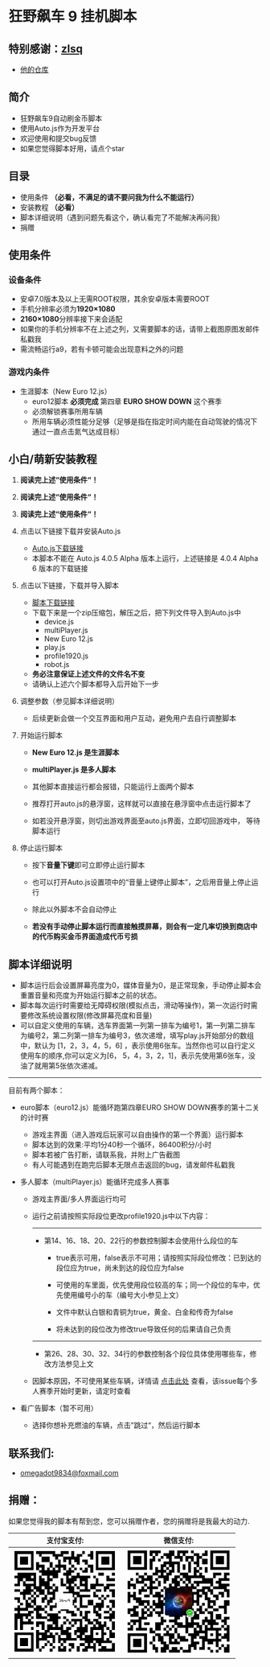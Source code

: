 # 狂野飙车 9 挂机脚本

## 特别感谢：<a href = "https://github.com/zlsq" target = "_blank">zlsq</a>

* <a href = "https://github.com/zlsq/A9" target = "_blank">他的仓库</a>

## 简介
* 狂野飙车9自动刷金币脚本
* 使用Auto.js作为开发平台
* 欢迎使用和提交bug反馈
* 如果您觉得脚本好用，请点个star

## 目录

* 使用条件 **（必看，不满足的请不要问我为什么不能运行）** 
* 安装教程 **（必看）** 
* 脚本详细说明（遇到问题先看这个，确认看完了不能解决再问我）
* 捐赠

## 使用条件

### 设备条件

* 安卓7.0版本及以上无需ROOT权限，其余安卓版本需要ROOT
* 手机分辨率必须为**1920×1080**
* **2160×1080**分辨率接下来会适配
* 如果你的手机分辨率不在上述之列，又需要脚本的话，请带上截图原图发邮件私戳我
* 需流畅运行a9，若有卡顿可能会出现意料之外的问题

### 游戏内条件

* 生涯脚本（New Euro 12.js）
  * euro12脚本 **必须完成** 第四章 **EURO SHOW DOWN** 这个赛季
  * 必须解锁赛事所用车辆
  * 所用车辆必须性能分足够（足够是指在指定时间内能在自动驾驶的情况下通过一直点击氮气达成目标）

## 小白/萌新安装教程
1. **阅读完上述“使用条件“！** 
2. **阅读完上述“使用条件“！** 
3. **阅读完上述“使用条件“！** 
4. 点击以下链接下载并安装Auto.js
    * <a href="https://github.com/hyb1996/Auto.js/releases/download/4.0.4Alpha6/commonRelease-4.0.4.Alpha6.apk">Auto.js下载链接</a>
    * 本脚本不能在 Auto.js 4.0.5 Alpha 版本上运行，上述链接是 4.0.4 Alpha 6 版本的下载链接
5. 点击以下链接，下载并导入脚本

    * <a href="https://github.com/Dr-Omega9834/Asphalt9/archive/master.zip">脚本下载链接</a>
    * 下载下来是一个zip压缩包，解压之后，把下列文件导入到Auto.js中
      * device.js
      * multiPlayer.js
      * New Euro 12.js
      * play.js
      * profile1920.js
      * robot.js
    * **务必注意保证上述文件的文件名不变**
    * 请确认上述六个脚本都导入后开始下一步
6. 调整参数（参见脚本详细说明）
    * 后续更新会做一个交互界面和用户互动，避免用户去自行调整脚本
7. 开始运行脚本

    * **New Euro 12.js 是生涯脚本**

    * **multiPlayer.js 是多人脚本**
    * 其他脚本直接运行都会报错，只能运行上面两个脚本
    * 推荐打开auto.js的悬浮窗，这样就可以直接在悬浮窗中点击运行脚本了
    * 如若没开悬浮窗，则切出游戏界面至auto.js界面，立即切回游戏中， 等待脚本运行
8. 停止运行脚本

    * 按下**音量下键**即可立即停止运行脚本
    * 也可以打开Auto.js设置项中的“音量上键停止脚本”，之后用音量上停止运行

    * 除此以外脚本不会自动停止
    * **若没有手动停止脚本运行而直接触摸屏幕，则会有一定几率切换到商店中的代币购买金币界面造成代币亏损**

## 脚本详细说明
* 脚本运行后会设置屏幕亮度为0，媒体音量为0，是正常现象，手动停止脚本会重置音量和亮度为开始运行脚本之前的状态。
* 脚本每次运行时需要给无障碍权限(模拟点击，滑动等操作)，第一次运行时需要修改系统设置权限(修改屏幕亮度和音量)
* 可以自定义使用的车辆，选车界面第一列第一排车为编号1，第一列第二排车为编号2，第二列第一排车为编号3，依次递增，填写play.js开始部分的数组中，默认为 [1，2，3，4，5，6] ，表示使用6张车。当然你也可以自行定义使用车的顺序,你可以定义为[6， 5，4，3，2，1]，表示先使用第6张车，没油了就用第5张依次递减。

---

目前有两个脚本：

* euro脚本（euro12.js）能循环跑第四章EURO SHOW DOWN赛季的第十二关的计时赛
    * 游戏主界面（进入游戏后玩家可以自由操作的第一个界面）运行脚本
    * 脚本达到的效果:平均1分40秒一个循环，86400积分/小时
    * 脚本若被广告打断，请联系我，并附上广告截图
    * 有人可能遇到在跑完后脚本无限点击返回的bug，请发邮件私戳我
* 多人脚本（multiPlayer.js）能循环完成多人赛事
    * 游戏主界面/多人界面运行均可

    * 运行之前请按照实际段位更改profile1920.js中以下内容：

      ---

      * 第14、16、18、20、22行的参数控制脚本会使用什么段位的车

        * true表示可用，false表示不可用；请按照实际段位修改：已到达的段位应为true，尚未到达的段位应为false

        * 可使用的车里面，优先使用段位较高的车；同一个段位的车中，优先使用编号小的车（编号大小参见上文）

        * 文件中默认白银和青铜为true，黄金、白金和传奇为false

        * 将未达到的段位改为修改true导致任何的后果请自己负责

      ---

      * 第26、28、30、32、34行的参数控制各个段位具体使用哪些车，修改方法参见上文

    * 因脚本原因，不可使用某些车辆，详情请 <a href="https://github.com/Dr-Omega9834/Asphalt9/issues/3">点击此处</a> 查看，该issue每个多人赛季开始时更新，请定时查看
* 看广告脚本（暂不可用）

    * 选择你想补充燃油的车辆，点击”跳过“，然后运行脚本

## 联系我们:
* omegadot9834@foxmail.com

## 捐赠：
如果您觉得我的脚本有帮到您，您可以捐赠作者，您的捐赠将是我最大的动力.<br/>

| 支付宝支付: | 微信支付: |
| ---------- | -------- |
| ![alipay](alipay.png) | ![wechat](wechat.png) |
